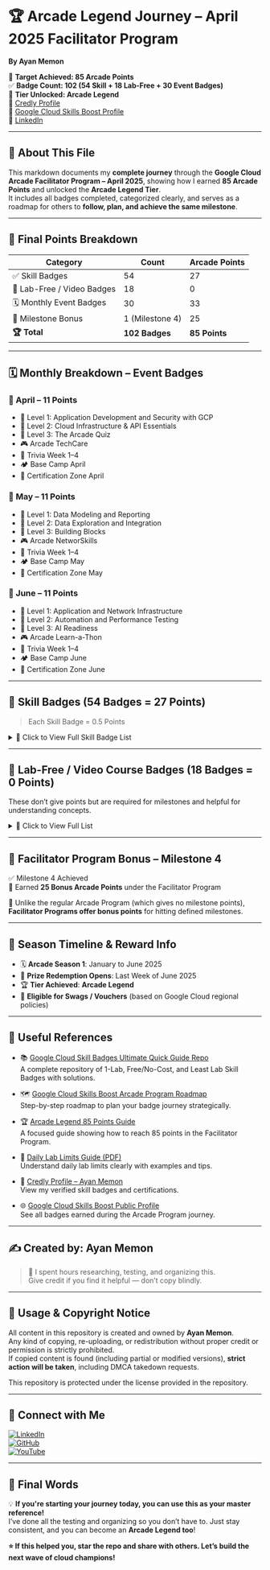 # 🏆 Arcade Legend Journey – April 2025 Facilitator Program  
**By Ayan Memon**

🎯 **Target Achieved: 85 Arcade Points**  
✅ **Badge Count: 102 (54 Skill + 18 Lab-Free + 30 Event Badges)**  
🧢 **Tier Unlocked: Arcade Legend**  
🔗 [Credly Profile](https://www.credly.com/users/ayan-memon)  
🔗 [Google Cloud Skills Boost Profile](https://www.cloudskillsboost.google/public_profiles/29eaccb5-6eca-4f23-95da-61281f629ce5)  
🔗 [LinkedIn](https://www.linkedin.com/in/ayanmemon296)

---

## 📜 About This File

This markdown documents my **complete journey** through the **Google Cloud Arcade Facilitator Program – April 2025**, showing how I earned **85 Arcade Points** and unlocked the **Arcade Legend Tier**.  
It includes all badges completed, categorized clearly, and serves as a roadmap for others to **follow, plan, and achieve the same milestone**.

---

## 🎯 Final Points Breakdown

| Category                      | Count            | Arcade Points |
|------------------------------|------------------|----------------|
| ✅ Skill Badges              | 54               | 27             |
| 🎥 Lab-Free / Video Badges   | 18               | 0              |
| 🗓️ Monthly Event Badges      | 30               | 33             |
| 🏅 Milestone Bonus           | 1 (Milestone 4)  | 25             |
| **🏆 Total**                 | **102 Badges**   | **85 Points**  |

---

## 🗓️ Monthly Breakdown – Event Badges

### 📅 April – 11 Points  
- 🎯 Level 1: Application Development and Security with GCP  
- 🎯 Level 2: Cloud Infrastructure & API Essentials  
- 🎯 Level 3: The Arcade Quiz  
- 🎮 Arcade TechCare  
- 🧠 Trivia Week 1–4  
- 🏕️ Base Camp April  
- 🪪 Certification Zone April  

### 📅 May – 11 Points  
- 🎯 Level 1: Data Modeling and Reporting  
- 🎯 Level 2: Data Exploration and Integration  
- 🎯 Level 3: Building Blocks  
- 🎮 Arcade NetworSkills  
- 🧠 Trivia Week 1–4  
- 🏕️ Base Camp May  
- 🪪 Certification Zone May  

### 📅 June – 11 Points  
- 🎯 Level 1: Application and Network Infrastructure  
- 🎯 Level 2: Automation and Performance Testing  
- 🎯 Level 3: AI Readiness  
- 🎮 Arcade Learn-a-Thon  
- 🧠 Trivia Week 1–4  
- 🏕️ Base Camp June  
- 🪪 Certification Zone June  

---

## 🏅 Skill Badges (54 Badges = 27 Points)

> Each Skill Badge = 0.5 Points  

<details>
<summary>📂 Click to View Full Skill Badge List</summary>

- Get Started with Google Workspace Tools  
- Deploy Kubernetes Applications on Google Cloud  
- Set Up an App Dev Environment on Google Cloud  
- Build LookML Objects in Looker  
- Perform Predictive Data Analysis in BigQuery  
- Build Infrastructure with Terraform on Google Cloud  
- Use Functions, Formulas, and Charts in Google Sheets  
- Monitoring in Google Cloud  
- Explore Generative AI with Gemini API in Vertex AI  
- Discover and Protect Sensitive Data Across Your Ecosystem  
- Build Real World AI Applications with Gemini and Imagen  
- Prompt Design in Vertex AI  
- App Building with AppSheet  
- Analyze BigQuery Data in Connected Sheets  
- Get Started with Looker  
- Prepare Data for Looker Dashboards and Reports  
- Manage Data Models in Looker  
- Get Started with Pub/Sub  
- Streaming Analytics into BigQuery  
- Integrate BigQuery Data and Google Workspace using Apps Script  
- Store, Process, and Manage Data on Google Cloud - Command Line  
- Store, Process, and Manage Data on Google Cloud - Console  
- Get Started with API Gateway  
- Create a Streaming Data Lake on Cloud Storage  
- Get Started with Eventarc  
- Tag and Discover BigLake Data  
- Get Started with Dataplex  
- Monitor and Manage Google Cloud Resources  
- Cloud Run Functions: 3 Ways  
- Get Started with Cloud Storage  
- App Engine: 3 Ways  
- Create a Secure Data Lake on Cloud Storage  
- Secure BigLake Data  
- Get Started with Sensitive Data Protection  
- Networking Fundamentals on Google Cloud  
- The Basics of Google Cloud Compute  
- Use APIs to Work with Cloud Storage  
- Using the Google Cloud Speech API  
- Cloud Speech API: 3 Ways  
- Develop with Apps Script and AppSheet  
- Analyze Speech and Language with Google APIs  
- Set Up a Google Cloud Network  
- Analyze Images with the Cloud Vision API  
- Analyze Sentiment with Natural Language API  
- Develop Serverless Apps with Firebase  
- Secure Software Delivery  
- Protect Cloud Traffic with Chrome Enterprise Premium Security  
- Manage Kubernetes in Google Cloud  
- Inspect Rich Documents with Gemini Multimodality and Multimodal RAG  
- Mitigate Threats and Vulnerabilities with Security Command Center  
- Implement Load Balancing on Compute Engine  
- Create and Manage Cloud Spanner Instances  
- Build a Data Mesh with Dataplex  
- Develop Serverless Applications on Cloud Run  

</details>

---

## 🎥 Lab-Free / Video Course Badges (18 Badges = 0 Points)

These don’t give points but are required for milestones and helpful for understanding concepts.

<details>
<summary>📂 Click to View Full List</summary>

- Building Complex End to End Self-Service Experiences in Dialogflow CX  
- Conversational AI on Vertex AI and Dialogflow CX  
- Customer Engagement Suite with Google AI Architecture  
- Digital Transformation with Google Cloud  
- Exploring Data Transformation with Google Cloud  
- Google Calendar  
- Google Docs  
- Google Drive  
- Google Meet  
- Google Sheets  
- Google Slides  
- Innovating with Google Cloud Artificial Intelligence  
- Machine Learning Operations (MLOps) with Vertex AI: Model Evaluation  
- Modernize Infrastructure and Applications with Google Cloud  
- Responsible AI for Digital Leaders with Google Cloud  
- Responsible AI: Applying AI Principles with Google Cloud  
- Scaling with Google Cloud Operations  
- Trust and Security with Google Cloud  

</details>

---

## 🎁 Facilitator Program Bonus – Milestone 4

✅ Milestone 4 Achieved  
🎉 Earned **25 Bonus Arcade Points** under the Facilitator Program  

📝 Unlike the regular Arcade Program (which gives no milestone points), **Facilitator Programs offer bonus points** for hitting defined milestones.

---

## 📅 Season Timeline & Reward Info

- 🗓️ **Arcade Season 1**: January to June 2025  
- 🏁 **Prize Redemption Opens**: Last Week of June 2025  
- 🏆 **Tier Achieved**: **Arcade Legend**  
- 🎁 **Eligible for Swags / Vouchers** (based on Google Cloud regional policies)

---

## 🔗 Useful References

- 📚 [Google Cloud Skill Badges Ultimate Quick Guide Repo](https://github.com/AyanMemon296/GoogleCloud-SkillBadges-QuickGuide)  
  A complete repository of 1-Lab, Free/No-Cost, and Least Lab Skill Badges with solutions.

- 🗺️ [Google Cloud Skills Boost Arcade Program Roadmap](https://github.com/AyanMemon296/GoogleCloud-SkillBadges-QuickGuide/blob/main/RoadMap.md)  
  Step-by-step roadmap to plan your badge journey strategically.

- 🏆 [Arcade Legend 85 Points Guide](https://github.com/AyanMemon296/GoogleCloud-SkillBadges-QuickGuide/blob/main/Facilitator-Program-85-Points-Guide.md)  
  A focused guide showing how to reach 85 points in the Facilitator Program.

- 📘 [Daily Lab Limits Guide (PDF)](https://github.com/AyanMemon296/GoogleCloud-SkillBadges-QuickGuide/blob/main/Daily_Lab_Limit.pdf)  
  Understand daily lab limits clearly with examples and tips.

- 🧾 [Credly Profile – Ayan Memon](https://www.credly.com/users/ayan-memon)  
  View my verified skill badges and certifications.

- 🌐 [Google Cloud Skills Boost Public Profile](https://www.cloudskillsboost.google/public_profiles/29eaccb5-6eca-4f23-95da-61281f629ce5)  
  See all badges earned during the Arcade Program journey.

---

## ✍️ Created by: **Ayan Memon**

> 🙌 I spent hours researching, testing, and organizing this.  
> Give credit if you find it helpful — don’t copy blindly.

---

## 🚫 Usage & Copyright Notice

All content in this repository is created and owned by **Ayan Memon**.  
Any kind of copying, re-uploading, or redistribution without proper credit or permission is strictly prohibited.  
If copied content is found (including partial or modified versions), **strict action will be taken**, including DMCA takedown requests.

This repository is protected under the license provided in the repository.

---

## 📢 Connect with Me

[![LinkedIn](https://img.shields.io/badge/LinkedIn-Ayan%20Memon-blue?logo=linkedin)](https://www.linkedin.com/in/ayanmemon296)  
[![GitHub](https://img.shields.io/badge/GitHub-AyanMemon296-black?logo=github)](https://github.com/AyanMemon296)  
[![YouTube](https://img.shields.io/badge/YouTube-ayanmemon2926-red?logo=youtube)](https://www.youtube.com/@ayanmemon2926/playlists)

---

## 🙌 Final Words

💡 **If you're starting your journey today, you can use this as your master reference!**  
I’ve done all the testing and organizing so you don’t have to. Just stay consistent, and you can become an **Arcade Legend too**!

**⭐ If this helped you, star the repo and share with others. Let’s build the next wave of cloud champions!**
